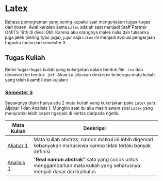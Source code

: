# Latex
Bahasa pemograman yang sering kupake saat mengerjakan tugas-tugas dari dosen. Awal kenalan sama `Latex` adalah saat menjadi Staff Partner OMITS 16th di divisi QM. Karena aku orangnya males nulis dan tulisanku juga jelek (sering typo juga), jujur saja `Latex` ini menjadi evolusi pengerjaan tugasku mulai dari semester 3.

## Tugas Kuliah
Berisi tugas-tugas kuliah yang kukerjakan dalam bentuk file `.tex` dan diconvert ke bentuk `.pdf`. Akan ku jelaskan deskripsi beberapa mata kuliah yang telah kuambil dan kujalani

### [Semester 3](https://github.com/TetewHeroez/Latex-Assignment/tree/main/Tugas%20Kuliah/Semester%203)
Sayangnya disini hanya ada 2 mata kuliah yang kukerjakan pake `Latex` yaitu Aljabar 1 dan Analisis 1. Mungkin saat itu aku masih awam soal `Latex` yang menurutku lebih cepet ngerjain di kertas daripada ngetik.

| Mata Kuliah | Deskripsi |
| ------ | ------ |
| [Aljabar 1](https://github.com/TetewHeroez/Latex-Assignment/tree/main/Tugas%20Kuliah/Semester%203/Aljabar%20I) | Mata kuliah abstrak, namun matkul ini lebih digemari kebanyakan mahasiswa karena tidak terlalu banyak definisi|
| [Analisis 1](https://github.com/TetewHeroez/Latex-Assignment/tree/main/Tugas%20Kuliah/Semester%203/Analisis%20I) | "**Real namun abstrak**" kata yang cocok untuk menggambarkan mata kuliah yang seharusnya menjadi dasar dari kalkulus|
